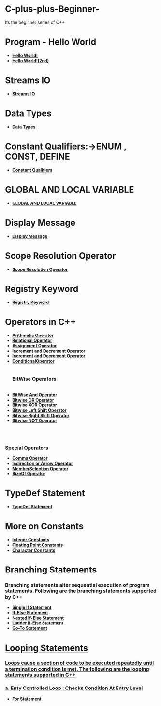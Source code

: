 # C-plus-plus-Beginner-
Its the beginner series of C++ 

<h1> <strong> Program - Hello World</strong></h1>
<ul>
  <li> <strong> <a href="https://github.com/AvinandanBose/C-PLUS-PLUS-Beginner-/blob/main/1st%20Program%20-HelloWorld.cpp"> Hello World! </a> </strong></li>
  <li> <strong> <a href="https://github.com/AvinandanBose/C-PLUS-PLUS-Beginner-/blob/main/2nd%20Program%20-Hello%20World.cpp"> Hello World!(2nd) </a> </strong></li>
</ul>

<h1> <strong>Streams IO</strong></h1>
<ul>
  <li> 
    <strong> <a href="https://github.com/AvinandanBose/C-PLUS-PLUS-Beginner-/blob/main/3rdProgram_StreamsIO.cpp"> Streams IO</a> </strong>
  </li>
</ul>

<h1> <strong>Data Types</strong></h1>
<ul>
  <li> <strong> <a href="https://github.com/AvinandanBose/C-PLUS-PLUS-Beginner-/blob/main/4rthProgram_DataTypes.cpp"> Data Types</a> </strong></li>
</ul>

<h1> <strong>Constant Qualifiers:→ENUM , CONST, DEFINE </strong></h1>
<ul>
  <li> <strong> <a href="https://github.com/AvinandanBose/C-PLUS-PLUS-Beginner-/blob/main/5rthProgram_Literals_ConstantsQualifiers_Enum_Define_Const.cpp"> Constant Qualifiers</a> </strong></li>
</ul>

<h1> <strong>GLOBAL AND LOCAL VARIABLE </strong></h1>
<ul>
  <li> <strong> <a href="https://github.com/AvinandanBose/C-PLUS-PLUS-Beginner-/blob/main/6rthProgram_GlobalAndLocal.cpp"> GLOBAL AND LOCAL VARIABLE </a> </strong></li>
</ul>

<h1> <strong>Display Message </strong></h1>
<ul>
  <li> <strong> <a href="https://github.com/AvinandanBose/C-PLUS-PLUS-Beginner-/blob/main/7thProgram_displaymessage.cpp"> Display Message </a> </strong></li>
</ul>

<h1> <strong>Scope Resolution Operator </strong></h1>
<ul>
  <li> <strong> <a href="https://github.com/AvinandanBose/C-PLUS-PLUS-Beginner-/blob/main/8thProgram_scoperesolutionoperator.cpp"> Scope Resolution Operator </a> </strong></li>
</ul>

<h1> <strong>Registry Keyword </strong></h1>
<ul>
  <li> <strong> <a href="https://github.com/AvinandanBose/C-PLUS-PLUS-Beginner-/blob/main/9thProgram_registerkeyword.cpp"> Registry Keyword </a> </strong></li>
</ul>

<h1> <strong>Operators in C++ </strong></h1>
<ul>
  <li> <strong> <a href="https://github.com/AvinandanBose/C-PLUS-PLUS-Beginner-/blob/main/10thProgram_Operators_ArithmeticOperator.cpp"> Arithmetic Operator </a> </strong></li>
  
  <li> <strong> <a href="https://github.com/AvinandanBose/C-PLUS-PLUS-Beginner-/blob/main/11thProgram_Operators_RelationalOperator.cpp"> Relational Operator </a> </strong></li>
  
  <li> <strong> <a href="https://github.com/AvinandanBose/C-PLUS-PLUS-Beginner-/blob/main/13thProgram_Operators_AssignmentOperator.cpp"> Assignment Operator </a> </strong></li>
  
 <li> <strong> <a href="https://github.com/AvinandanBose/C-PLUS-PLUS-Beginner-/blob/main/14thProgram_Operators_IncrementDecrement.cpp"> Increment and Decrement Operator </a> </strong></li>
  
<li> <strong> <a href="https://github.com/AvinandanBose/C-PLUS-PLUS-Beginner-/blob/main/14thProgram_Operators_IncrementDecrement.cpp"> Increment and Decrement Operator </a> </strong></li>
  
  <li> <strong> <a href="https://github.com/AvinandanBose/C-PLUS-PLUS-Beginner-/blob/main/15thProgram_Operators_ConditionalOperator.cpp"> ConditionalOperator </a> </strong></li>
  <br>
  <h3> BitWise Operators </h3>
  <br>
  
  <li> <strong> <a href="https://github.com/AvinandanBose/C-PLUS-PLUS-Beginner-/blob/main/16thProgram_Operators_BitwiseANDOperator.cpp"> BitWise And Operator </a> </strong></li>
  
 <li> <strong> <a href="https://github.com/AvinandanBose/C-PLUS-PLUS-Beginner-/blob/main/17thProgram_Operators_BitwiseOROperator.cpp"> Bitwise OR Operator </a> </strong></li>
  
  <li> <strong> <a href="https://github.com/AvinandanBose/C-PLUS-PLUS-Beginner-/blob/main/18thProgram_Operators_BitwiseXOROperator.cpp"> Bitwise XOR Operator </a> </strong></li>
  
<li> <strong> <a href="https://github.com/AvinandanBose/C-PLUS-PLUS-Beginner-/blob/main/19thProgram_Operators_BitwiseLeftShiftOperator.cpp"> Bitwise Left Shift Operator </a> </strong></li>
  
  
 <li> <strong> <a href="https://github.com/AvinandanBose/C-PLUS-PLUS-Beginner-/blob/main/20thProgram_Operators_BitwiseRightShiftOperator.cpp"> Bitwise Right Shift Operator </a> </strong></li>
  
   <li> <strong> <a href="https://github.com/AvinandanBose/C-PLUS-PLUS-Beginner-/blob/main/21thProgram_Operators_BitwiseNOTOperator.cpp"> Bitwise NOT Operator </a> </strong></li>
   
</ul>
<br>
<br>

<h3> Special  Operators </h3>
<ul>
  <li> <strong> <a href="https://github.com/AvinandanBose/C-PLUS-PLUS-Beginner-/blob/main/22thProgram_SpecialOperators_Comma.cpp"> Comma Operator </a> </strong></li>
  <li> <strong> <a href="https://github.com/AvinandanBose/C-PLUS-PLUS-Beginner-/blob/main/23thProgram_SpecialOperators_indirection.cpp"> Indirection or Arrow Operator </a> </strong></li>
  <li> <strong> <a href="https://github.com/AvinandanBose/C-PLUS-PLUS-Beginner-/blob/main/24thProgram_SpecialOperators_MemberSelection.cpp"> MemberSelection Operator </a> </strong></li>
  <li> <strong> <a href="https://github.com/AvinandanBose/C-PLUS-PLUS-Beginner-/blob/main/25thProgram_SpecialOperators_sizeof.cpp"> SizeOf Operator </a> </strong></li>
</ul>

<h1> <strong>TypeDef Statement </strong></h1>
<ul>
  <li> <strong> <a href="https://github.com/AvinandanBose/C-PLUS-PLUS-Beginner-/blob/main/26thProgram_TypeDefStatement.cpp"> TypeDef Statement </a> </strong></li>
</ul>

<h1> <strong>More on Constants </strong></h1>

<ul>
  <li> <strong> <a href="https://github.com/AvinandanBose/C-PLUS-PLUS-Beginner-/blob/main/27thProgram_Constants_IntegerConstants.cpp"> Integer Constants </a> </strong>
  </li>
  <li> <strong> <a href="https://github.com/AvinandanBose/C-PLUS-PLUS-Beginner-/blob/main/27thProgram_Constants_FloatingPointConstants.cpp"> Floating Point Constants </a> </strong></li>
   <li> <strong> <a href="https://github.com/AvinandanBose/C-PLUS-PLUS-Beginner-/blob/main/28thProgram_Constants_CharacterConstants.cpp"> Character Constants </a> </strong></li>
</ul>

<h1>Branching Statements</h1>
<h3>Branching statements alter sequential execution of program statements. Following are the branching statements supported by C++ </h3>
<ul>
  <li> <strong> <a href="https://github.com/AvinandanBose/C-PLUS-PLUS-Beginner-/blob/main/29thProgram_SIngleIfStatement.cpp">Single If Statement </strong></li>
  <li> <strong> <a href="https://github.com/AvinandanBose/C-PLUS-PLUS-Beginner-/blob/main/30thProgram_If_ELSE_STATEMENT.cpp"> If-Else Statement </strong></li>
  <li> <strong> <a href="https://github.com/AvinandanBose/C-PLUS-PLUS-Beginner-/blob/main/31thProgram_Nested_If_ELSE_STATEMENT.cpp"> Nested If-Else Statement </strong></li>
  <li> <strong> <a href="https://github.com/AvinandanBose/C-PLUS-PLUS-Beginner-/blob/main/32thProgram_Ladder_If_ELSE_STATEMENT.cpp"> Ladder If-Else Statement </strong> </li>
     <li> <strong> <a href="https://github.com/AvinandanBose/C-PLUS-PLUS-Beginner-/blob/main/33thProgram_GoToStatement.cpp"> Go-To Statement </strong> </li>
</ul>

<h1>Looping Statements</h1>
<h3>Loops cause a section of code to be executed repeatedly until a termination condition is met. The following are the looping statements supported in C++</h3>
<h3>a. <ins> Enty Controlled Loop </ins> : Checks Condition At Entry Level </h3>

<ul>
  <li> <strong> <a href="https://github.com/AvinandanBose/C-PLUS-PLUS-Beginner-/blob/main/34thProgram_ForStatement.cpp">For Statement </strong></li>
  
</ul>

